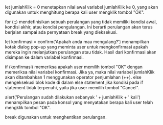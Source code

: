 let jumlahKlik = 0 menetapkan nilai awal variabel jumlahKlik ke 0, yang akan digunakan untuk menghitung berapa kali user mengklik tombol "OK".

for (;;) mendefinisikan sebuah perulangan yang tidak memiliki kondisi awal, kondisi akhir, atau kondisi pengulangan. Ini berarti perulangan akan terus berjalan sampai ada pernyataan break yang dieksekusi.

let konfirmasi = confirm('Apakah anda mau mengulang?') menampilkan kotak dialog pop-up yang meminta user untuk mengkonfirmasi apakah mereka ingin melanjutkan perulangan atau tidak. Hasil dari konfirmasi akan disimpan ke dalam variabel konfirmasi.

if (konfirmasi) memeriksa apakah user memilih tombol "OK" dengan memeriksa nilai variabel konfirmasi. Jika ya, maka nilai variabel jumlahKlik akan ditambahkan 1 menggunakan operator penjumlahan (++).
else mengeksekusi blok kode di dalam else statement jika kondisi pada if statement tidak terpenuhi, yaitu jika user memilih tombol "Cancel".

alert('Perulangan sudah dilakukan sebanyak ' + jumlahKlik + ' kali') menampilkan pesan pada konsol yang menyatakan berapa kali user telah mengklik tombol "OK".

break digunakan untuk menghentikan perulangan.
